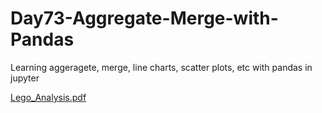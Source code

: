 # Day73-Aggregate-Merge-with-Pandas
Learning aggeragete, merge, line charts, scatter plots, etc with pandas in jupyter

[Lego_Analysis.pdf](https://github.com/batgit39/Day73-Aggregate-Merge-with-Pandas/files/11585326/Lego_Analysis.pdf)
